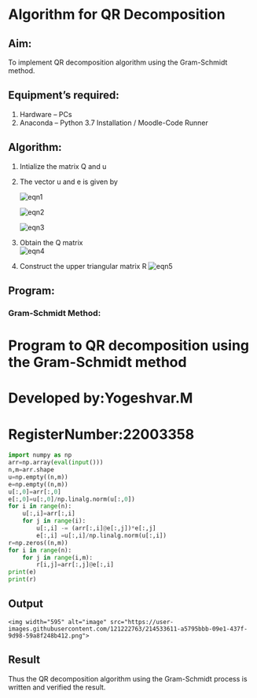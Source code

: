 # Algorithm for QR Decomposition
## Aim:
To implement QR decomposition algorithm using the Gram-Schmidt method.
## Equipment’s required:
1.	Hardware – PCs
2.	Anaconda – Python 3.7 Installation / Moodle-Code Runner
## Algorithm:
1.	Intialize the matrix Q and u
2.	The vector u and e is given by

    ![eqn1](./ex4.jpg)

    ![eqn2](./ex6.jpg)

    ![eqn3](./ex3.jpg)

3.	Obtain the Q matrix   
    ![eqn4](./ex1.jpg)
4.	Construct the upper triangular matrix R
    ![eqn5](./ex2.jpg)



## Program:
### Gram-Schmidt Method:
# Program to QR decomposition using the Gram-Schmidt method
# Developed by:Yogeshvar.M
# RegisterNumber:22003358 
```python
import numpy as np 
arr=np.array(eval(input()))
n,m=arr.shape
u=np.empty((n,m))
e=np.empty((n,m))
u[:,0]=arr[:,0]
e[:,0]=u[:,0]/np.linalg.norm(u[:,0])
for i in range(n):
    u[:,i]=arr[:,i]
    for j in range(i):
        u[:,i] -= (arr[:,i]@e[:,j])*e[:,j]
        e[:,i] =u[:,i]/np.linalg.norm(u[:,i])
r=np.zeros((n,m))
for i in range(n):
    for j in range(i,m):
        r[i,j]=arr[:,j]@e[:,i]
print(e)
print(r)
```

## Output
```
<img width="595" alt="image" src="https://user-images.githubusercontent.com/121222763/214533611-a5795bbb-09e1-437f-9d98-59a8f248b412.png">

```

## Result
Thus the QR decomposition algorithm using the Gram-Schmidt process is written and verified the result.
